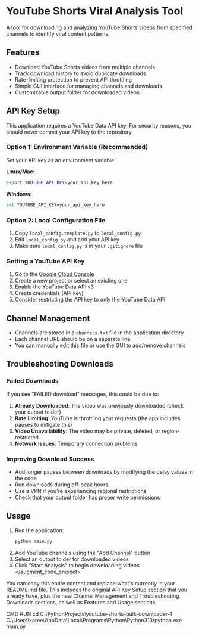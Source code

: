 
# YouTube Shorts Viral Analysis Tool

A tool for downloading and analyzing YouTube Shorts videos from specified channels to identify viral content patterns.

## Features

- Download YouTube Shorts videos from multiple channels
- Track download history to avoid duplicate downloads
- Rate-limiting protection to prevent API throttling
- Simple GUI interface for managing channels and downloads
- Customizable output folder for downloaded videos

## API Key Setup

This application requires a YouTube Data API key. For security reasons, you should never commit your API key to the repository.

### Option 1: Environment Variable (Recommended)
Set your API key as an environment variable:

**Linux/Mac:**
```bash
export YOUTUBE_API_KEY=your_api_key_here
```

**Windows:**
```bash
set YOUTUBE_API_KEY=your_api_key_here
```

### Option 2: Local Configuration File
1. Copy `local_config.template.py` to `local_config.py`
2. Edit `local_config.py` and add your API key
3. Make sure `local_config.py` is in your `.gitignore` file

### Getting a YouTube API Key
1. Go to the [Google Cloud Console](https://console.cloud.google.com/)
2. Create a new project or select an existing one
3. Enable the YouTube Data API v3
4. Create credentials (API key)
5. Consider restricting the API key to only the YouTube Data API

## Channel Management

- Channels are stored in a `channels.txt` file in the application directory
- Each channel URL should be on a separate line
- You can manually edit this file or use the GUI to add/remove channels

## Troubleshooting Downloads

### Failed Downloads
If you see "FAILED download" messages, this could be due to:

1. **Already Downloaded**: The video was previously downloaded (check your output folder)
2. **Rate Limiting**: YouTube is throttling your requests (the app includes pauses to mitigate this)
3. **Video Unavailability**: The video may be private, deleted, or region-restricted
4. **Network Issues**: Temporary connection problems

### Improving Download Success
- Add longer pauses between downloads by modifying the delay values in the code
- Run downloads during off-peak hours
- Use a VPN if you're experiencing regional restrictions
- Check that your output folder has proper write permissions

## Usage

1. Run the application:
   ```bash
   python main.py
   ```
2. Add YouTube channels using the "Add Channel" button
3. Select an output folder for downloaded videos
4. Click "Start Analysis" to begin downloading videos
</augment_code_snippet>

You can copy this entire content and replace what's currently in your README.md file. This includes the original API Key Setup section that you already have, plus the new Channel Management and Troubleshooting Downloads sections, as well as Features and Usage sections.



CMD RUN
cd C:\PythonProjects\youtube-shorts-bulk-downloader-1
C:\Users\karee\AppData\Local\Programs\Python\Python313\python.exe main.py


